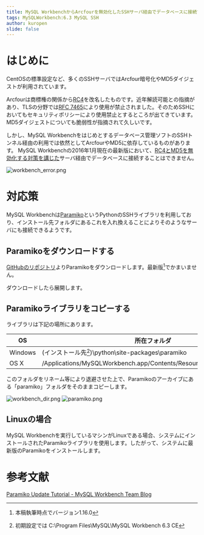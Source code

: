 ```yaml
---
title: MySQL WorkbenchからArcfourを無効化したSSHサーバ経由でデータベースに接続する
tags: MySQLWorkbench:6.3 MySQL SSH
author: kuropen
slide: false
---
```

# はじめに
CentOSの標準設定など、多くのSSHサーバではArcfour暗号化やMD5ダイジェストが利用されています。

Arcfourは商標権の関係から[RC4](https://ja.wikipedia.org/wiki/RC4)を改名したものです。近年解読可能との指摘があり、TLSの分野では[RFC 7465](https://tools.ietf.org/html/rfc7465)により使用が禁止されました。そのためSSHにおいてもセキュリティポリシーにより使用禁止とするところが出てきています。
MD5ダイジェストについても脆弱性が指摘されて久しいです。

しかし、MySQL Workbenchをはじめとするデータベース管理ソフトのSSHトンネル経由の利用では依然としてArcfourやMD5に依存しているものがあります。
MySQL Workbenchの2016年1月現在の最新版において、[RC4とMD5を無効化する対策を講じた](http://qiita.com/emittam/items/cff927f232c958c2dccf)サーバ経由でデータベースに接続することはできません。

![workbench_error.png](https://qiita-image-store.s3.amazonaws.com/0/41007/21badb05-2fcd-b521-3e1e-277050889264.png)

# 対応策

MySQL Workbenchは[Paramiko](http://www.paramiko.org/)というPythonのSSHライブラリを利用しており、インストール先フォルダにあるこれを入れ換えることによりそのようなサーバにも接続できるようです。

## Paramikoをダウンロードする

[GitHubのリポジトリ](https://github.com/paramiko/paramiko/releases)よりParamikoをダウンロードします。最新版[^1]でかまいません。

[^1]: 本稿執筆時点でバージョン1.16.0

ダウンロードしたら展開します。

## Paramikoライブラリをコピーする
ライブラリは下記の場所にあります。

|OS     |所在フォルダ                                                           |
|-------|----------------------------------------------------------------------|
|Windows|(インストール先[^2])\python\site-packages\paramiko                     |
|OS X   |/Applications/MySQLWorkbench.app/Contents/Resources/Libraries/paramiko|

[^2]: 初期設定では C:\Program Files\MySQL\MySQL Workbench 6.3 CE

このフォルダをリネーム等により退避させた上で、Paramikoのアーカイブにある「paramiko」フォルダをそのままコピーします。

![workbench_dir.png](https://qiita-image-store.s3.amazonaws.com/0/41007/5cfba4ec-0384-2137-16dc-40884cc4e036.png)
![paramiko.png](https://qiita-image-store.s3.amazonaws.com/0/41007/b8ad9ff6-01c1-cd10-68ea-71035ab552ec.png)

## Linuxの場合
MySQL Workbenchを実行しているマシンがLinuxである場合、システムにインストールされたParamikoライブラリを使用します。したがって、システムに最新版のParamikoをインストールします。

# 参考文献
[Paramiko Update Tutorial - MySQL Workbench Team Blog](http://mysqlworkbench.org/2015/03/paramiko-update-tutorial/)


